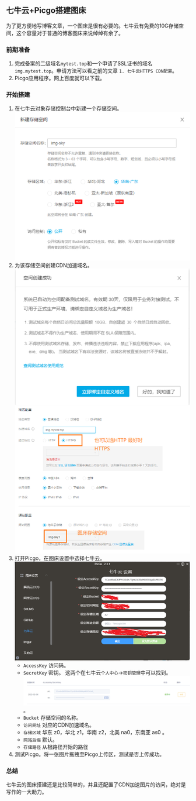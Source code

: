 ## 七牛云+Picgo搭建图床
为了更方便地写博客文章，一个图床是很有必要的。七牛云有免费的10G存储空间，这个容量对于普通的博客图床来说绰绰有余了。
### 前期准备
1. 完成备案的二级域名`mytest.top`和一个申请了SSL证书的域名`img.mytest.top`。申请方法可以看之前的文章 `1. 七牛云HTTPS CDN配置`。
2. Picgo应用程序。网上百度就可以下载。

### 开始搭建
1. 在七牛云对象存储控制台中新建一个存储空间。
   ![](pic/2.%20七牛云+Picgo搭建图床/七牛云新建存储空间.png)
2. 为该存储空间创建CDN加速域名。
   ![](pic/2.%20七牛云+Picgo搭建图床/七牛云新建存储空间提示.png)
   ![](pic/2.%20七牛云+Picgo搭建图床/七牛云CDN加速域名.png)
3. 打开Picgo，在图床设置中选择七牛云。
   ![](pic/2.%20七牛云+Picgo搭建图床/Picgo设置图床.png)
   - `AccessKey` 访问码。
   - `SecretKey` 密钥。
    这两个在七牛云`个人中心`->`密钥管理`中可以找到。
    ![](pic/2.%20七牛云+Picgo搭建图床/七牛云密钥管理.png)。
   - `Bucket` 存储空间的名称。
   - `访问网址` 对应的CDN加速域名。
   - `存储区域` 华东 z0，华北 z1，华南 z2，北美 na0，东南亚 as0 。
   - `网站后缀` 默认。
   - `存储路径` 从根路径开始的路径
4. 测试Picgo。将一张图片拖拽至Picgo上传区，测试是否上传成功。

### 总结
七牛云的图床搭建还是比较简单的，并且还配置了CDN加速图片的访问，绝对是写作的一大助力。